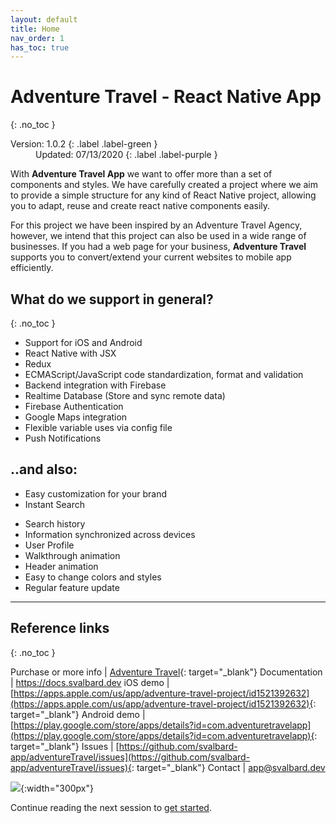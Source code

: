 ```yaml
---
layout: default
title: Home
nav_order: 1
has_toc: true
---
```

# Adventure Travel - React Native App
{: .no_toc }

<dl>
    <dt>
        Version: 1.0.2
        {: .label .label-green }
    </dt>
    <dd>
        Updated: 07/13/2020
        {: .label .label-purple }
    </dd>
</dl>

With **Adventure Travel App** we want to offer more than a set of components and styles. We have carefully created a project where we aim to provide a simple structure for any kind of React Native project, allowing you to adapt, reuse and create react native components easily.

For this project we have been inspired by an Adventure Travel Agency, however, we intend that this project can also be used in a wide range of businesses. If you had a web page for your business, **Adventure Travel** supports you to convert/extend your current websites to mobile app efficiently.

## What do we support in general?
{: .no_toc }

- Support for iOS and Android
- React Native with JSX
- Redux
- ECMAScript/JavaScript code standardization, format and validation
- Backend integration with Firebase
- Realtime Database (Store and sync remote data)
- Firebase Authentication
- Google Maps integration
- Flexible variable uses via config file
- Push Notifications
<!-- - Social logins via facebook or Google -->

## ..and also:

- Easy customization for your brand
- Instant Search
<!-- - Support filter by category, tab and pricing -->
<!-- - Search history and clean up -->
- Search history
- Information synchronized across devices
- User Profile
- Walkthrough animation
- Header animation
- Easy to change colors and styles
- Regular feature update

---

## Reference links
{: .no_toc }

Purchase or more info | [Adventure Travel](https://codecanyon.net/item/adventure-travel-react-native-app/27231612){: target="_blank"}
Documentation | https://docs.svalbard.dev
iOS demo | [https://apps.apple.com/us/app/adventure-travel-project/id1521392632](https://apps.apple.com/us/app/adventure-travel-project/id1521392632){: target="_blank"}
Android demo | [https://play.google.com/store/apps/details?id=com.adventuretravelapp](https://play.google.com/store/apps/details?id=com.adventuretravelapp){: target="_blank"}
Issues | [https://github.com/svalbard-app/adventureTravel/issues](https://github.com/svalbard-app/adventureTravel/issues){: target="_blank"}
Contact | [app@svalbard.dev](mailto:app@svalbard.dev)

![](/images/react-native.png){:width="300px"}

Continue reading the next session to [get started](/docs/getting-started).